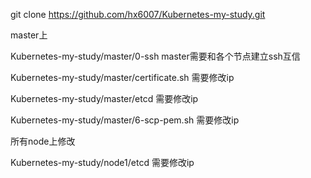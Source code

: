 git clone https://github.com/hx6007/Kubernetes-my-study.git 

master上

Kubernetes-my-study/master/0-ssh master需要和各个节点建立ssh互信

Kubernetes-my-study/master/certificate.sh 需要修改ip

Kubernetes-my-study/master/etcd 需要修改ip

Kubernetes-my-study/master/6-scp-pem.sh 需要修改ip


所有node上修改

Kubernetes-my-study/node1/etcd 需要修改ip



















